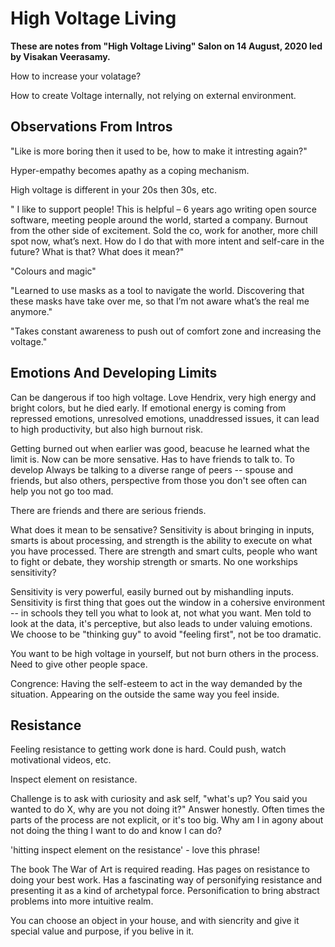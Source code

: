 # High Voltage Living

**These are notes from "High Voltage Living" Salon on 14 August, 2020 led by Visakan Veerasamy.**

How to increase your volatage?

How to create Voltage internally, not relying on external environment.

## Observations From Intros

"Like is more boring then it used to be, how to make it intresting again?"

Hyper-empathy becomes apathy as a coping mechanism.

High voltage is different in your 20s then 30s, etc.

" I like to support people! This is helpful – 6 years ago writing open source software, meeting people around the world, started a company. Burnout from the other side of excitement. Sold the co, work for another, more chill spot now, what’s next. How do I do that with more intent and self-care in the future? What is that? What does it mean?"

"Colours and magic"

"Learned to use masks as a tool to navigate the world. Discovering that these masks have take over me, so that I’m not aware what’s the real me anymore."

"Takes constant awareness to push out of comfort zone and increasing the voltage."

## Emotions And Developing Limits

Can be dangerous if too high voltage. Love Hendrix, very high energy and bright colors, but he died early. If emotional energy is coming from repressed emotions, unresolved emotions, unaddressed issues, it can lead to high productivity, but also high burnout risk.

Getting burned out when earlier was good, beacuse he learned what the limit is. Now can be more sensative. Has to have friends to talk to. To develop Always be talking to a diverse range of peers -- spouse and friends, but also others, perspective from those you don't see often can help you not go too mad.

There are friends and there are serious friends.

What does it mean to be sensative? Sensitivity is about bringing in inputs, smarts is about processing, and strength is the ability to execute on what you have processed. There are strength and smart cults, people who want to fight or debate, they worship strength or smarts. No one workships sensitivity?

Sensitivity is very powerful, easily burned out by mishandling inputs. Sensitivity is first thing that goes out the window in a cohersive environment -- in schools they tell you what to look at, not what you want. Men told to look at the data, it's perceptive, but also leads to under valuing emotions. We choose to be "thinking guy" to avoid "feeling first", not be too dramatic.

You want to be high voltage in yourself, but not burn others in the process. Need to give other people space.

Congrence: Having the self-esteem to act in the way demanded by the situation. Appearing on the outside the same way you feel inside.

## Resistance

Feeling resistance to getting work done is hard. Could push, watch motivational videos, etc.

Inspect element on resistance.

Challenge is to ask with curiosity and ask self, "what's up? You said you wanted to do X, why are you not doing it?" Answer honestly. Often times the parts of the process are not explicit, or it's too big. Why am I in agony about not doing the thing I want to do and know I can do?

'hitting inspect element on the resistance' - love this phrase!

The book The War of Art is required reading. Has pages on resistance to doing your best work. Has a fascinating way of personifying resistance and presenting it as a kind of archetypal force. Personification to bring abstract problems into more intuitive realm.

You can choose an object in your house, and with siencrity and give it special value and purpose, if you belive in it.
